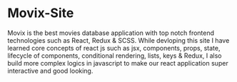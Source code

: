 # Movix-Site

Movix is the best movies database application with top notch frontend technologies such as React, Redux & SCSS. While devloping this site I have learned core concepts of react js such as jsx, components, props, state,  lifecycle of components, conditional rendering, lists, keys & Redux, I also build more complex logics in javascript to make our react application super interactive and good looking.
